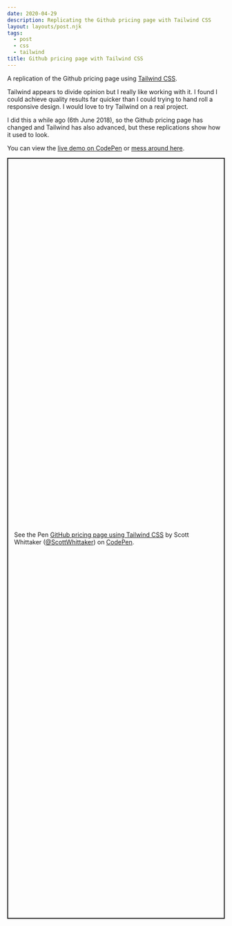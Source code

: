 ```yaml
---
date: 2020-04-29
description: Replicating the Github pricing page with Tailwind CSS
layout: layouts/post.njk
tags:
  - post
  - css
  - tailwind
title: Github pricing page with Tailwind CSS
---
```


A replication of the Github pricing page using [Tailwind CSS](https://tailwindcss.com/).

Tailwind appears to divide opinion but I really like working with it. I found I could achieve quality results far quicker than I could trying to hand roll a responsive design. I would love to try Tailwind on a real project.

I did this a while ago (6th June 2018), so the Github pricing page has changed and Tailwind has also advanced, but these replications show how it used to look.

You can view the [live demo on CodePen](https://codepen.io/ScottWhittaker/live/PaGZMO) or [mess around here](https://codepen.io/ScottWhittaker/pen/PaGZMO).


<p class="codepen" data-height="1758" data-theme-id="39051" data-default-tab="result" data-user="ScottWhittaker" data-slug-hash="PaGZMO" style="height: 1758px; box-sizing: border-box; display: flex; align-items: center; justify-content: center; border: 2px solid; margin: 1em 0; padding: 1em;" data-pen-title="GitHub pricing page using Tailwind CSS">
  <span>See the Pen <a href="https://codepen.io/ScottWhittaker/pen/PaGZMO">
  GitHub pricing page using Tailwind CSS</a> by Scott Whittaker (<a href="https://codepen.io/ScottWhittaker">@ScottWhittaker</a>)
  on <a href="https://codepen.io">CodePen</a>.</span>
</p>
<script async src="https://static.codepen.io/assets/embed/ei.js"></script>
